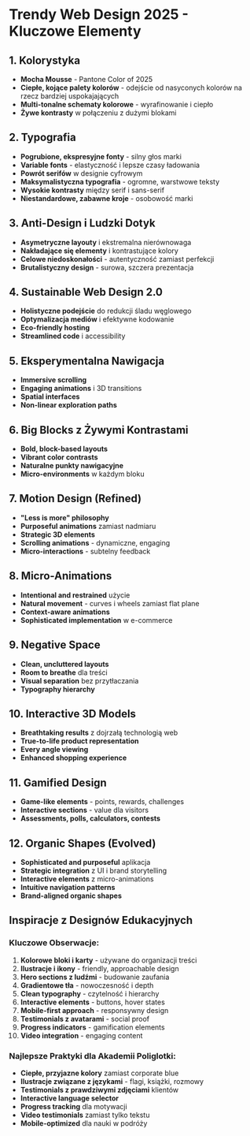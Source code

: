 # Trendy Web Design 2025 - Kluczowe Elementy

## 1. Kolorystyka
- **Mocha Mousse** - Pantone Color of 2025
- **Ciepłe, kojące palety kolorów** - odejście od nasyconych kolorów na rzecz bardziej uspokajających
- **Multi-tonalne schematy kolorowe** - wyrafinowanie i ciepło
- **Żywe kontrasty** w połączeniu z dużymi blokami

## 2. Typografia
- **Pogrubione, ekspresyjne fonty** - silny głos marki
- **Variable fonts** - elastyczność i lepsze czasy ładowania
- **Powrót serifów** w designie cyfrowym
- **Maksymalistyczna typografia** - ogromne, warstwowe teksty
- **Wysokie kontrasty** między serif i sans-serif
- **Niestandardowe, zabawne kroje** - osobowość marki

## 3. Anti-Design i Ludzki Dotyk
- **Asymetryczne layouty** i ekstremalna nierównowaga
- **Nakładające się elementy** i kontrastujące kolory
- **Celowe niedoskonałości** - autentyczność zamiast perfekcji
- **Brutalistyczny design** - surowa, szczera prezentacja

## 4. Sustainable Web Design 2.0
- **Holistyczne podejście** do redukcji śladu węglowego
- **Optymalizacja mediów** i efektywne kodowanie
- **Eco-friendly hosting**
- **Streamlined code** i accessibility

## 5. Eksperymentalna Nawigacja
- **Immersive scrolling**
- **Engaging animations** i 3D transitions
- **Spatial interfaces**
- **Non-linear exploration paths**

## 6. Big Blocks z Żywymi Kontrastami
- **Bold, block-based layouts**
- **Vibrant color contrasts**
- **Naturalne punkty nawigacyjne**
- **Micro-environments** w każdym bloku

## 7. Motion Design (Refined)
- **"Less is more" philosophy**
- **Purposeful animations** zamiast nadmiaru
- **Strategic 3D elements**
- **Scrolling animations** - dynamiczne, engaging
- **Micro-interactions** - subtelny feedback

## 8. Micro-Animations
- **Intentional and restrained** użycie
- **Natural movement** - curves i wheels zamiast flat plane
- **Context-aware animations**
- **Sophisticated implementation** w e-commerce

## 9. Negative Space
- **Clean, uncluttered layouts**
- **Room to breathe** dla treści
- **Visual separation** bez przytłaczania
- **Typography hierarchy**

## 10. Interactive 3D Models
- **Breathtaking results** z dojrzałą technologią web
- **True-to-life product representation**
- **Every angle viewing**
- **Enhanced shopping experience**

## 11. Gamified Design
- **Game-like elements** - points, rewards, challenges
- **Interactive sections** - value dla visitors
- **Assessments, polls, calculators, contests**

## 12. Organic Shapes (Evolved)
- **Sophisticated and purposeful** aplikacja
- **Strategic integration** z UI i brand storytelling
- **Interactive elements** z micro-animations
- **Intuitive navigation patterns**
- **Brand-aligned organic shapes**



## Inspiracje z Designów Edukacyjnych

### Kluczowe Obserwacje:
1. **Kolorowe bloki i karty** - używane do organizacji treści
2. **Ilustracje i ikony** - friendly, approachable design
3. **Hero sections z ludźmi** - budowanie zaufania
4. **Gradientowe tła** - nowoczesność i depth
5. **Clean typography** - czytelność i hierarchy
6. **Interactive elements** - buttons, hover states
7. **Mobile-first approach** - responsywny design
8. **Testimonials z avatarami** - social proof
9. **Progress indicators** - gamification elements
10. **Video integration** - engaging content

### Najlepsze Praktyki dla Akademii Poliglotki:
- **Ciepłe, przyjazne kolory** zamiast corporate blue
- **Ilustracje związane z językami** - flagi, książki, rozmowy
- **Testimonials z prawdziwymi zdjęciami** klientów
- **Interactive language selector** 
- **Progress tracking** dla motywacji
- **Video testimonials** zamiast tylko tekstu
- **Mobile-optimized** dla nauki w podróży

